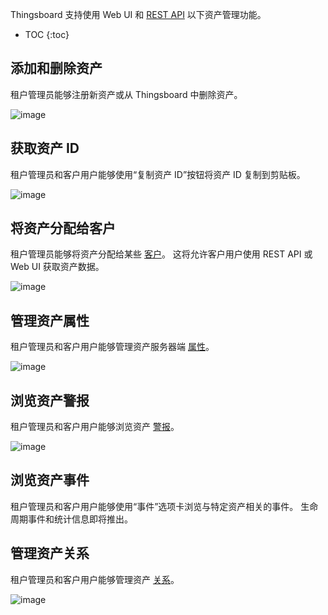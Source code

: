 Thingsboard 支持使用 Web UI 和 [REST API](/docs/{{docsPrefix}}reference/rest-api/) 以下资产管理功能。

* TOC
{:toc}

## 添加和删除资产

租户管理员能够注册新资产或从 Thingsboard 中删除资产。

![image](/images/user-guide/ui/assets.png)

## 获取资产 ID

租户管理员和客户用户能够使用“复制资产 ID”按钮将资产 ID 复制到剪贴板。

![image](/images/user-guide/ui/asset-id.png)

## 将资产分配给客户

租户管理员能够将资产分配给某些 [客户](/docs/{{docsPrefix}}user-guide/ui/customers/)。
这将允许客户用户使用 REST API 或 Web UI 获取资产数据。

![image](/images/user-guide/ui/assign-asset-to-customer.png)

## 管理资产属性

租户管理员和客户用户能够管理资产服务器端 [属性](/docs/{{docsPrefix}}user-guide/attributes)。

![image](/images/user-guide/ui/asset-attributes.png)

## 浏览资产警报

租户管理员和客户用户能够浏览资产 [警报](/docs/{{docsPrefix}}user-guide/alarms)。

![image](/images/user-guide/ui/asset-alarms.png)

## 浏览资产事件

租户管理员和客户用户能够使用“事件”选项卡浏览与特定资产相关的事件。
生命周期事件和统计信息即将推出。

## 管理资产关系

租户管理员和客户用户能够管理资产 [关系](/docs/{{docsPrefix}}user-guide/entities-and-relations)。

![image](/images/user-guide/ui/asset-relations.png)